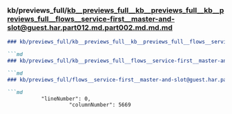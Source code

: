 ### kb/previews_full/kb__previews_full__kb__previews_full__kb__previews_full__flows__service-first__master-and-slot@guest.har.part012.md.part002.md.md.md

```md
### kb/previews_full/kb__previews_full__kb__previews_full__flows__service-first__master-and-slot@guest.har.part012.md.part002.md.md

```md
### kb/previews_full/kb__previews_full__flows__service-first__master-and-slot@guest.har.part012.md.part002.md

```md
### kb/previews_full/flows__service-first__master-and-slot@guest.har.part012.md (part 002)

```md
           "lineNumber": 0,
                    "columnNumber": 5669
 
```

```

```

```

```
